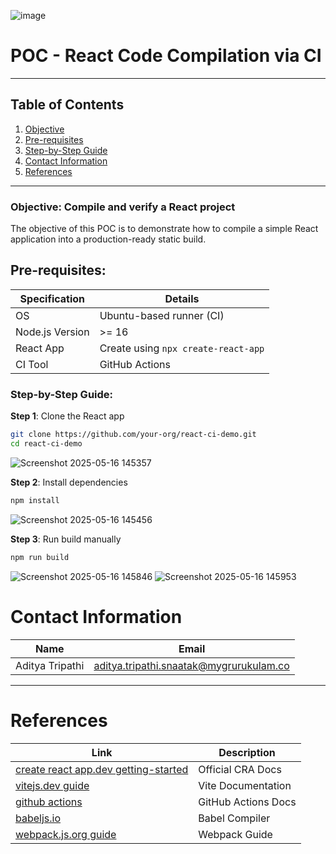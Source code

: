 ![image](https://github.com/user-attachments/assets/a7569945-b2bf-424a-89e3-3b3f99034cf0)


# POC - React Code Compilation via CI

---

## Table of Contents

1. [Objective](#objective)
2. [Pre-requisites](#pre-requisites)
3. [Step-by-Step Guide](#step-by-step-guide)
4. [Contact Information](#contact-information)
5. [References](#references)

---

### Objective: Compile and verify a React project

The objective of this POC is to demonstrate how to compile a simple React application into a production-ready static build. 

## Pre-requisites:

| **Specification** | **Details**                         |
| ----------------- | ----------------------------------- |
| OS                | Ubuntu-based runner (CI)            |
| Node.js Version   | >= 16                               |
| React App         | Create using `npx create-react-app` |
| CI Tool           | GitHub Actions                      |

### Step-by-Step Guide:

**Step 1**: Clone the React app

```bash
git clone https://github.com/your-org/react-ci-demo.git
cd react-ci-demo
```
![Screenshot 2025-05-16 145357](https://github.com/user-attachments/assets/d820d2be-0e7b-4230-8573-a0bf7ad9ea9c)


**Step 2**: Install dependencies

```bash
npm install
```
![Screenshot 2025-05-16 145456](https://github.com/user-attachments/assets/92e04e9a-93b8-4110-8a10-d6d7439a7d4f)


**Step 3**: Run build manually

```bash
npm run build
```

![Screenshot 2025-05-16 145846](https://github.com/user-attachments/assets/61fb44d5-11fb-4ba4-96f7-b1dc19325015)
![Screenshot 2025-05-16 145953](https://github.com/user-attachments/assets/2b772b88-b5e7-4dee-bd53-23b4be8fcbc7)

# Contact Information

| **Name**    | **Email**                                                                         |
| ----------- | --------------------------------------------------------------------------------- |
| Aditya Tripathi | [aditya.tripathi.snaatak@mygrurukulam.co](aditya.tripathi.snaatak@mygrurukulam.co) |

---

# References

| **Link**                                                                                                 | **Description**     |
| -------------------------------------------------------------------------------------------------------- | ------------------- |
| [create react app.dev getting-started](https://create-react-app.dev/docs/getting-started/) | Official CRA Docs   |
| [vitejs.dev guide](https://vitejs.dev/guide/)                                                   | Vite Documentation  |
| [github actions](https://docs.github.com/en/actions)                                 | GitHub Actions Docs |
| [babeljs.io](https://babeljs.io/)                                                               | Babel Compiler      |
| [webpack.js.org guide](https://webpack.js.org/)                                                       | Webpack Guide       |
